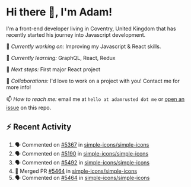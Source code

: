 # Hi there 👋, I'm Adam!

I'm a front-end developer living in Coventry, United Kingdom that has recently started his journey into Javascript development.

🔨 *Currently working on:* Improving my Javascript & React skills.

🌱 *Currently learning:* GraphQL, React, Redux

🎯 *Next steps:* First major React project

🤝 *Collaborations:* I'd love to work on a project with you! Contact me for more info!

📫 *How to reach me:* email me at `hello at adamrusted dot me` or [open an issue](https://github.com/adamrusted/adamrusted/issues/new) on this repo.

## :zap: Recent Activity
<!--START_SECTION:activity-->
1. 🗣 Commented on [#5367](https://github.com/simple-icons/simple-icons/issues/5367) in [simple-icons/simple-icons](https://github.com/simple-icons/simple-icons)
2. 🗣 Commented on [#5190](https://github.com/simple-icons/simple-icons/issues/5190) in [simple-icons/simple-icons](https://github.com/simple-icons/simple-icons)
3. 🗣 Commented on [#5492](https://github.com/simple-icons/simple-icons/issues/5492) in [simple-icons/simple-icons](https://github.com/simple-icons/simple-icons)
4. 🎉 Merged PR [#5464](https://github.com/simple-icons/simple-icons/pull/5464) in [simple-icons/simple-icons](https://github.com/simple-icons/simple-icons)
5. 🗣 Commented on [#5464](https://github.com/simple-icons/simple-icons/issues/5464) in [simple-icons/simple-icons](https://github.com/simple-icons/simple-icons)
<!--END_SECTION:activity-->
